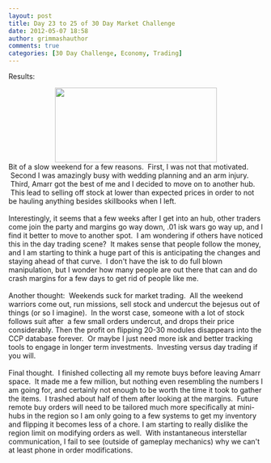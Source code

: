 ```yaml
---
layout: post
title: Day 23 to 25 of 30 Day Market Challenge
date: 2012-05-07 18:58
author: grimmashauthor
comments: true
categories: [30 Day Challenge, Economy, Trading]
---
```

Results:<br /><div style="clear: both; text-align: center;"><a href="http://grimmash.com/wp-content/uploads/2012/05/Day-23-24-25-300x1381.png" style="margin-left: 1em; margin-right: 1em;"><img border="0" height="148" src="http://grimmash.com/wp-content/uploads/2012/05/Day-23-24-25-300x1381-300x138.png" width="320" /></a></div>Bit of a slow weekend for a few reasons. &nbsp;First, I was not that motivated. &nbsp;Second I was amazingly busy with wedding planning and an arm injury. &nbsp;Third, Amarr got the best of me and I decided to move on to another hub. &nbsp;This lead to selling off stock at lower than expected prices in order to not be hauling anything besides skillbooks when I left.<br /><br />Interestingly, it seems that a few weeks after I get into an hub, other traders come join the party and margins go way down, .01 isk wars go way up, and I find it better to move to another spot. &nbsp;I am wondering if others have noticed this in the day trading scene? &nbsp;It makes sense that people follow the money, and I am starting to think a huge part of this is anticipating the changes and staying ahead of that curve. &nbsp;I don't have the isk to do full blown manipulation, but I wonder how many people are out there that can and do crash margins for a few days to get rid of people like me.<br /><br />Another thought: &nbsp;Weekends suck for market trading. &nbsp;All the weekend warriors come out, run missions, sell stock and undercut the bejesus out of things (or so I imagine). &nbsp;In the worst case, someone with a lot of stock follows suit after &nbsp;a few small orders undercut, and drops their price considerably. Then the profit on flipping 20-30 modules disappears into the CCP database forever. &nbsp;Or maybe I just need more isk and better tracking tools to engage in longer term investments. &nbsp;Investing versus day trading if you will.<br /><br />Final thought. &nbsp;I finished collecting all my remote buys before leaving Amarr space. &nbsp;It made me a few million, but nothing even resembling the numbers I am going for, and certainly not enough to be worth the time it took to gather the items. &nbsp;I trashed about half of them after looking at the margins. &nbsp;Future remote buy orders will need to be tailored much more specifically at mini-hubs in the region so I am only going to a few systems to get my inventory and flipping it becomes less of a chore. I am starting to really dislike the region limit on modifying orders as well. &nbsp;With instantaneous interstellar communication, I fail to see (outside of gameplay mechanics) why we can't at least phone in order modifications.
